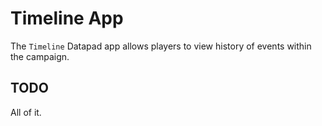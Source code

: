 # Timeline App

The `Timeline` Datapad app allows players to view history of events within the campaign.

## TODO

All of it.

